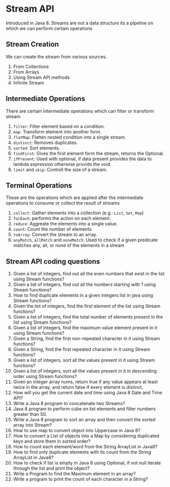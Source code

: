 # Stream API

Introduced in Java 8.
Streams are not a data structure its a pipeline on which we can perform certain operations

## Stream Creation

We can create the stream from various sources.

1. From Collections
2. From Arrays
3. Using Stream API methods
4. Infinite Stream

## Intermediate Operations

There are certain intermediate operations which can filter or transform stream

1. `filter`: Filter element based on a condition.
2. `map`: Transform element into another form.
3. `flatMap`: Flatten nested condition into a single stream.
4. `distinct`: Removes duplicates.
5. `sorted`: Sort elements.
6. `findFirst`: Gives the first element form the stream, returns the Optional.
7. `ifPresent`: Used with optional, if data present provides the data to lambda expression otherwise provids the void.
8. `limit` and `skip`: Controll the size of a stream.

## Terminal Operations

These are the operations which are applied after the intermediate operations to consume or collect the result of streams

1. `collect`: Gather elements into a collection (e.g.: `List`, `Set`, `Map`)
2. `forEach`: performs the action on each element.
3. `reduce`: Aggreate the elements into a single value.
4. `count`: Count the number of elements.
5. `toArray`: Convert the stream to an array.
6. `anyMatch`, `allMatch` and `noneMatch`: Used to check if a given predicate matches any, all, or none of the elements in a stream

## Stream API coding questions

1. Given a list of integers, find out all the even numbers that exist in the list using Stream functions?
2. Given a list of integers, find out all the numbers starting with 1 using Stream functions?
3. How to find duplicate elements in a given integers list in java using Stream functions?
4. Given the list of integers, find the first element of the list using Stream functions?
5. Given a list of integers, find the total number of elements present in the list using Stream functions?
6. Given a list of integers, find the maximum value element present in it using Stream functions?
7. Given a String, find the first non-repeated character in it using Stream functions?
8. Given a String, find the first repeated character in it using Stream functions?
9. Given a list of integers, sort all the values present in it using Stream functions?
10. Given a list of integers, sort all the values present in it in descending order using Stream functions?
11. Given an integer array nums, return true if any value appears at least twice in the array, and return false if every element is distinct.
12. How will you get the current date and time using Java 8 Date and Time API?
13. Write a Java 8 program to concatenate two Streams?
14. Java 8 program to perform cube on list elements and filter numbers greater than 50.
15. Write a Java 8 program to sort an array and then convert the sorted array into Stream?
16. How to use map to convert object into Uppercase in Java 8?
17. How to convert a List of objects into a Map by considering duplicated keys and store them in sorted order?
18. How to count each element/word from the String ArrayList in Java8?
19. How to find only duplicate elements with its count from the String ArrayList in Java8?
20. How to check if list is empty in Java 8 using Optional, if not null iterate through the list and print the object?
21. Write a Program to find the Maximum element in an array?
22. Write a program to print the count of each character in a String?
